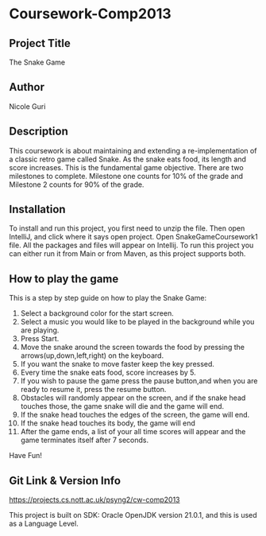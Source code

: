 # Coursework-Comp2013


## Project Title
The Snake Game

## Author
Nicole Guri

## Description
This coursework is about maintaining and extending a re-implementation of a classic retro game
called Snake. As the snake eats food, its length and score increases. This is the fundamental game objective. There are two milestones to complete. Milestone one counts for 10% of the grade and
Milestone 2 counts for 90% of the grade. 

## Installation
To install and run this project, you first need to unzip the file. Then open IntelliJ, and click where it says open project. Open SnakeGameCoursework1 file. All the packages and files will appear on Intellij. To run this project you can either run it from Main or from Maven, as this project supports both.

## How to play the game
This is a step by step guide on how to play the Snake Game:
1. Select a background color for the start screen.
2. Select a music you would like to be played in  the background while you are playing.
3. Press Start.
4. Move the snake around the screen towards the food by pressing the arrows(up,down,left,right) on the  keyboard.
5. If you want the snake to move faster keep the key pressed.
6. Every time the snake eats food, score increases by 5.
6. If you wish to pause the game press the pause button,and when you are ready to resume it, press the resume button.
7. Obstacles will randomly appear on the screen, and if the snake head touches those, the game snake will die and the game will end.
8. If the snake head touches the edges of the screen, the game will end.
9. If the snake head touches its body, the game will end
10. After the game ends, a list of your all time scores will appear and the game terminates itself after 7 seconds.

Have Fun!

## Git Link & Version Info
https://projects.cs.nott.ac.uk/psyng2/cw-comp2013

This project is built on SDK: Oracle OpenJDK version 21.0.1, and this is used as a Language Level.



